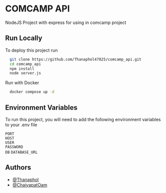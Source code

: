# COMCAMP API

NodeJS Project with express for using in comcamp project

## Run Locally

To deploy this project run

```bash
  git clone https://github.com/Thanaphol47825/comcamp_api.git
  cd comcamp_api
  npm install
  node server.js
```

Run with Docker

```bash
  docker compose up -d
```

## Environment Variables

To run this project, you will need to add the following environment variables to your .env file

`PORT`  
`HOST`  
`USER`  
`PASSWORD`  
`DB`
`DATABASE_URL`

## Authors

- [@Thanaphol](https://github.com/Thanaphol47825)
- [@ChaiyapatOam](https://github.com/ChaiyapatOam/)
